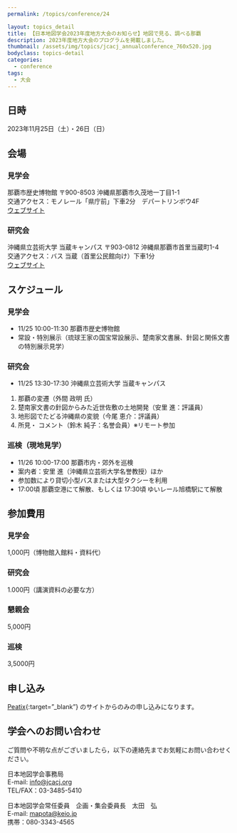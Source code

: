 ```yaml
---
permalink: /topics/conference/24

layout: topics_detail
title: 【日本地図学会2023年度地方大会のお知らせ】地図で見る、調べる那覇
description: 2023年度地方大会のプログラムを掲載しました。
thumbnail: /assets/img/topics/jcacj_annualconference_760x520.jpg
bodyclass: topics-detail
categories:
  - conference
tags:
  - 大会
---
```


## 日時
2023年11月25日（土）・26日（日）

## 会場
### 見学会
那覇市歴史博物館
〒900-8503 沖縄県那覇市久茂地一丁目1-1<br>
交通アクセス：モノレール「県庁前」下車2分　デパートリンボウ4F<br>
[ウェブサイト](http://www.rekishi-archive.city.naha.okinawa.jp/visit/accsess)

### 研究会
沖縄県立芸術大学 当蔵キャンパス
〒903-0812 沖縄県那覇市首里当蔵町1-4<br>
交通アクセス：バス 当蔵（首里公民館向け）下車1分<br>
[ウェブサイト](https://www.okigei.ac.jp/access/access-index.html)

## スケジュール
### 見学会
- 11/25 10:00-11:30 那覇市歴史博物館
- 常設・特別展示（琉球王家の国宝常設展示、楚南家文書展、針図と関係文書の特別展示見学）

### 研究会
- 11/25 13:30-17:30 沖縄県立芸術大学 当蔵キャンパス
1. 那覇の変遷（外間 政明 氏）
1. 楚南家文書の針図からみた近世佐敷の土地開発（安里 進：評議員）
1. 地形図でたどる沖縄県の変貌（今尾 恵介：評議員）
1. 所見・ コメント（鈴木 純子：名誉会員）※リモート参加

### 巡検（現地見学）
- 11/26 10:00-17:00 那覇市内・郊外を巡検
- 案内者：安里 進（沖縄県立芸術大学名誉教授）ほか
- 参加数により貸切小型バスまたは大型タクシーを利用
- 17:00頃 那覇空港にて解散、もしくは 17:30頃 ゆいレール旭橋駅にて解散

## 参加費用
### 見学会
1,000円（博物館入館料・資料代）
### 研究会
1.000円（講演資料の必要な方）
### 懇親会
5,000円
### 巡検
3,5000円

## 申し込み
 [Peatix](https://okinawmaps2023.peatix.com/view){:target=”_blank”} のサイトからのみの申し込みになります。<br>

## 学会へのお問い合わせ
ご質問や不明な点がございましたら，以下の連絡先までお気軽にお問い合わせください。

日本地図学会事務局<br>
E-mail: [info@jcacj.org](<mailto:info@jcacj.org>)<br>
TEL/FAX：03-3485-5410

日本地図学会常任委員　企画・集会委員長　太田　弘 <br>
E-mail: [mapota@keio.jp](<mailto:mapota@keio.jp>)<br>
携帯：080-3343-4565
